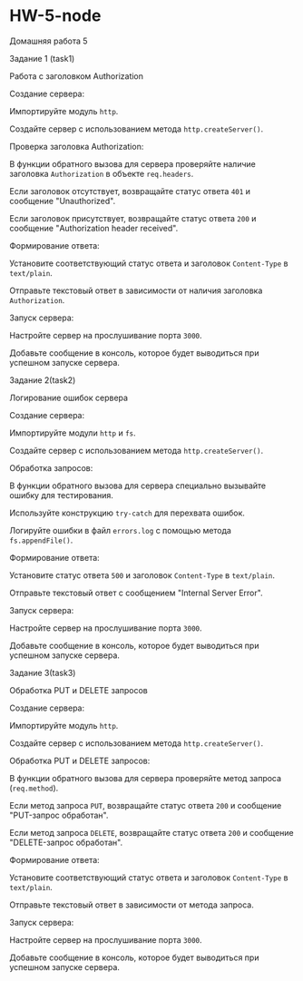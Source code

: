 # HW-5-node
Домашняя работа 5



Задание 1 (task1)


Работа с заголовком Authorization


Создание сервера:


Импортируйте модуль `http`.

Создайте сервер с использованием метода `http.createServer()`.


Проверка заголовка Authorization:


В функции обратного вызова для сервера проверяйте наличие заголовка `Authorization` в объекте `req.headers`.

Если заголовок отсутствует, возвращайте статус ответа `401` и сообщение "Unauthorized".

Если заголовок присутствует, возвращайте статус ответа `200` и сообщение "Authorization header received".


Формирование ответа:


Установите соответствующий статус ответа и заголовок `Content-Type` в `text/plain`.

Отправьте текстовый ответ в зависимости от наличия заголовка `Authorization`.


Запуск сервера:


Настройте сервер на прослушивание порта `3000`.

Добавьте сообщение в консоль, которое будет выводиться при успешном запуске сервера.


Задание 2(task2)


Логирование ошибок сервера


Создание сервера:


Импортируйте модули `http` и `fs`.

Создайте сервер с использованием метода `http.createServer()`.


Обработка запросов:


В функции обратного вызова для сервера специально вызывайте ошибку для тестирования.

Используйте конструкцию `try-catch` для перехвата ошибок.

Логируйте ошибки в файл `errors.log` с помощью метода `fs.appendFile()`.


Формирование ответа:


Установите статус ответа `500` и заголовок `Content-Type` в `text/plain`.

Отправьте текстовый ответ с сообщением "Internal Server Error".


Запуск сервера:


Настройте сервер на прослушивание порта `3000`.

Добавьте сообщение в консоль, которое будет выводиться при успешном запуске сервера.


Задание 3(task3)


Обработка PUT и DELETE запросов


Создание сервера:


Импортируйте модуль `http`.

Создайте сервер с использованием метода `http.createServer()`.


Обработка PUT и DELETE запросов:


В функции обратного вызова для сервера проверяйте метод запроса (`req.method`).

Если метод запроса `PUT`, возвращайте статус ответа `200` и сообщение "PUT-запрос обработан".

Если метод запроса `DELETE`, возвращайте статус ответа `200` и сообщение "DELETE-запрос обработан".


Формирование ответа:


Установите соответствующий статус ответа и заголовок `Content-Type` в `text/plain`.

Отправьте текстовый ответ в зависимости от метода запроса.


Запуск сервера:


Настройте сервер на прослушивание порта `3000`.

Добавьте сообщение в консоль, которое будет выводиться при успешном запуске сервера.